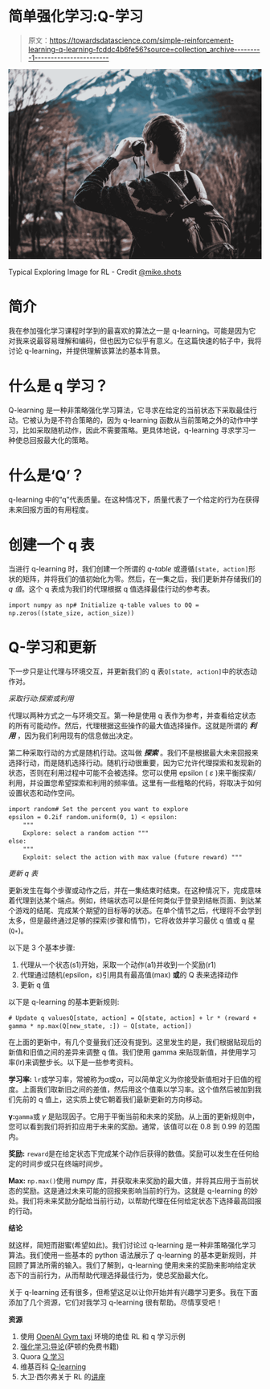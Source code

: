 # 简单强化学习:Q-学习

> 原文：<https://towardsdatascience.com/simple-reinforcement-learning-q-learning-fcddc4b6fe56?source=collection_archive---------1----------------------->

![](img/43bd5d5e4a6edd0945a443e064a27b20.png)

Typical Exploring Image for RL - Credit [@mike.shots](https://www.instagram.com/mike.shots/)

# **简介**

我在参加强化学习课程时学到的最喜欢的算法之一是 q-learning。可能是因为它对我来说最容易理解和编码，但也因为它似乎有意义。在这篇快速的帖子中，我将讨论 q-learning，并提供理解该算法的基本背景。

# **什么是 q 学习？**

Q-learning 是一种非策略强化学习算法，它寻求在给定的当前状态下采取最佳行动。它被认为是不符合策略的，因为 q-learning 函数从当前策略之外的动作中学习，比如采取随机动作，因此不需要策略。更具体地说，q-learning 寻求学习一种使总回报最大化的策略。

# 什么是‘Q’？

q-learning 中的“q”代表质量。在这种情况下，质量代表了一个给定的行为在获得未来回报方面的有用程度。

# **创建一个 q 表**

当进行 q-learning 时，我们创建一个所谓的 *q-table* 或遵循`[state, action]`形状的矩阵，并将我们的值初始化为零。然后，在一集之后，我们更新并存储我们的 *q 值*。这个 q 表成为我们的代理根据 q 值选择最佳行动的参考表。

```
import numpy as np# Initialize q-table values to 0Q = np.zeros((state_size, action_size))
```

# **Q-学习和更新**

下一步只是让代理与环境交互，并更新我们的 q 表`Q[state, action]`中的状态动作对。

*采取行动:探索或利用*

代理以两种方式之一与环境交互。第一种是使用 q 表作为参考，并查看给定状态的所有可能动作。然后，代理根据这些操作的最大值选择操作。这就是所谓的 ***利用*** ，因为我们利用现有的信息做出决定。

第二种采取行动的方式是随机行动。这叫做 ***探索*** 。我们不是根据最大未来回报来选择行动，而是随机选择行动。随机行动很重要，因为它允许代理探索和发现新的状态，否则在利用过程中可能不会被选择。您可以使用 epsilon ( *ε* )来平衡探索/利用，并设置您希望探索和利用的频率值。这里有一些粗略的代码，将取决于如何设置状态和动作空间。

```
import random# Set the percent you want to explore
epsilon = 0.2if random.uniform(0, 1) < epsilon:
    """
    Explore: select a random action """
else:
    """
    Exploit: select the action with max value (future reward) """
```

*更新 q 表*

更新发生在每个步骤或动作之后，并在一集结束时结束。在这种情况下，完成意味着代理到达某个端点。例如，终端状态可以是任何类似于登录到结帐页面、到达某个游戏的结尾、完成某个期望的目标等的状态。在单个情节之后，代理将不会学到太多，但是最终通过足够的探索(步骤和情节)，它将收敛并学习最优 q 值或 q 星(`Q∗`)。

以下是 3 个基本步骤:

1.  代理从一个状态(s1)开始，采取一个动作(a1)并收到一个奖励(r1)
2.  代理通过随机(epsilon，ε)引用具有最高值(max) **或**的 Q 表来选择动作
3.  更新 q 值

以下是 q-learning 的基本更新规则:

```
# Update q valuesQ[state, action] = Q[state, action] + lr * (reward + gamma * np.max(Q[new_state, :]) — Q[state, action])
```

在上面的更新中，有几个变量我们还没有提到。这里发生的是，我们根据贴现后的新值和旧值之间的差异来调整 q 值。我们使用 gamma 来贴现新值，并使用学习率(lr)来调整步长。以下是一些参考资料。

**学习率:** `lr`或学习率，常被称为*α*或α，可以简单定义为你接受新值相对于旧值的程度。上面我们取新旧之间的差值，然后用这个值乘以学习率。这个值然后被加到我们先前的 q 值上，这实质上使它朝着我们最新更新的方向移动。

**γ:**`gamma`或 *γ* 是贴现因子。它用于平衡当前和未来的奖励。从上面的更新规则中，您可以看到我们将折扣应用于未来的奖励。通常，该值可以在 0.8 到 0.99 的范围内。

**奖励:** `reward`是在给定状态下完成某个动作后获得的数值。奖励可以发生在任何给定的时间步或只在终端时间步。

**Max:** `np.max()`使用 numpy 库，并获取未来奖励的最大值，并将其应用于当前状态的奖励。这是通过未来可能的回报来影响当前的行为。这就是 q-learning 的妙处。我们将未来奖励分配给当前行动，以帮助代理在任何给定状态下选择最高回报的行动。

**结论**

就这样，简短而甜蜜(希望如此)。我们讨论过 q-learning 是一种非策略强化学习算法。我们使用一些基本的 python 语法展示了 q-learning 的基本更新规则，并回顾了算法所需的输入。我们了解到，q-learning 使用未来的奖励来影响给定状态下的当前行为，从而帮助代理选择最佳行为，使总奖励最大化。

关于 q-learning 还有很多，但希望这足以让你开始并有兴趣学习更多。我在下面添加了几个资源，它们对我学习 q-learning 很有帮助。尽情享受吧！

**资源**

1.  使用 [OpenAI Gym taxi](https://www.learndatasci.com/tutorials/reinforcement-q-learning-scratch-python-openai-gym/) 环境的绝佳 RL 和 q 学习示例
2.  [强化学习:导论](http://www.incompleteideas.net/book/RLbook2018trimmed.pdf)(萨顿的免费书籍)
3.  Quora [Q 学习](https://www.quora.com/How-does-Q-learning-work-1)
4.  维基百科 [Q-learning](https://en.wikipedia.org/wiki/Q-learning)
5.  大卫·西尔弗关于 RL 的[讲座](http://www0.cs.ucl.ac.uk/staff/d.silver/web/Teaching.html)